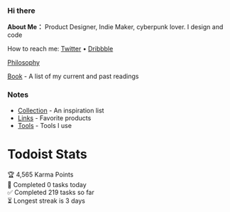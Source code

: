 ### Hi there 

**About Me：** Product Designer, Indie Maker, cyberpunk lover. I design and code

How to reach me: [Twitter](https://twitter.com/JianiLii) • [Dribbble](https://dribbble.com/getjennyli)

[Philosophy](https://www.notion.so/Philosophy-276a774c806b48dd83e6855abe89bab3)

[Book](https://www.notion.so/34acdc10f9a24b83868ffe143b6197b5) - A list of my current and past readings

### Notes
- [Collection](https://www.notion.so/Collections-704b39ca0acb4574b4c17ec3f7c83311) - An inspiration list
- [Links](https://www.notion.so/2fb21584e258491fac9be2f87b029625) - Favorite products
- [Tools](https://www.notion.so/Tools-048f4987f86b40a0ab3354499b35187c) - Tools I use

# Todoist Stats

<!-- TODO-IST:START -->
🏆  4,565 Karma Points           
🌸  Completed 0 tasks today           
✅  Completed 219 tasks so far           
⏳  Longest streak is 3 days
<!-- TODO-IST:END -->
